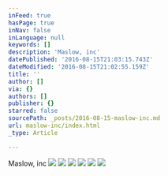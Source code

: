 ```yaml
---
inFeed: true
hasPage: true
inNav: false
inLanguage: null
keywords: []
description: 'Maslow, inc'
datePublished: '2016-08-15T21:03:15.743Z'
dateModified: '2016-08-15T21:02:55.159Z'
title: ''
author: []
via: {}
authors: []
publisher: {}
starred: false
sourcePath: _posts/2016-08-15-maslow-inc.md
url: maslow-inc/index.html
_type: Article

---
```

Maslow, inc
![](https://the-grid-user-content.s3-us-west-2.amazonaws.com/5aa88ea6-ab30-47e4-8561-51600c409c01.jpg)
![](https://the-grid-user-content.s3-us-west-2.amazonaws.com/439196f4-c690-4918-8254-7b205f69483c.jpg)
![](https://the-grid-user-content.s3-us-west-2.amazonaws.com/771616ef-b521-474a-ab95-5ca51671bb9d.jpg)
![](https://the-grid-user-content.s3-us-west-2.amazonaws.com/c196e34b-4790-4531-94ff-b5ed94fc5a58.jpg)
![](https://the-grid-user-content.s3-us-west-2.amazonaws.com/2f8aa59c-b73d-4511-97f3-1d8f7c2fbd92.jpg)
![](https://the-grid-user-content.s3-us-west-2.amazonaws.com/87309d61-e577-4536-8334-ee5a48708209.jpg)